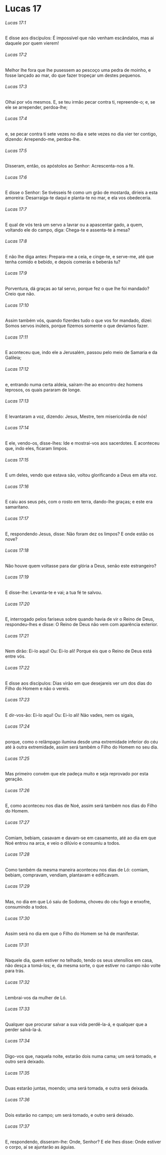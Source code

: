 # Lucas 17

###### Lucas 17:1

E disse aos discípulos: É impossível que não venham escândalos, mas ai daquele por quem vierem!

###### Lucas 17:2

Melhor lhe fora que lhe pusessem ao pescoço uma pedra de moinho, e fosse lançado ao mar, do que fazer tropeçar um destes pequenos.

###### Lucas 17:3

Olhai por vós mesmos. E, se teu irmão pecar contra ti, repreende-o; e, se ele se arrepender, perdoa-lhe;

###### Lucas 17:4

e, se pecar contra ti sete vezes no dia e sete vezes no dia vier ter contigo, dizendo: Arrependo-me, perdoa-lhe.

###### Lucas 17:5

Disseram, então, os apóstolos ao Senhor: Acrescenta-nos a fé.

###### Lucas 17:6

E disse o Senhor: Se tivésseis fé como um grão de mostarda, diríeis a esta amoreira: Desarraiga-te daqui e planta-te no mar, e ela vos obedeceria.

###### Lucas 17:7

E qual de vós terá um servo a lavrar ou a apascentar gado, a quem, voltando ele do campo, diga: Chega-te e assenta-te à mesa?

###### Lucas 17:8

E não lhe diga antes: Prepara-me a ceia, e cinge-te, e serve-me, até que tenha comido e bebido, e depois comerás e beberás tu?

###### Lucas 17:9

Porventura, dá graças ao tal servo, porque fez o que lhe foi mandado? Creio que não.

###### Lucas 17:10

Assim também vós, quando fizerdes tudo o que vos for mandado, dizei: Somos servos inúteis, porque fizemos somente o que devíamos fazer.

###### Lucas 17:11

E aconteceu que, indo ele a Jerusalém, passou pelo meio de Samaria e da Galileia;

###### Lucas 17:12

e, entrando numa certa aldeia, saíram-lhe ao encontro dez homens leprosos, os quais pararam de longe.

###### Lucas 17:13

E levantaram a voz, dizendo: Jesus, Mestre, tem misericórdia de nós!

###### Lucas 17:14

E ele, vendo-os, disse-lhes: Ide e mostrai-vos aos sacerdotes. E aconteceu que, indo eles, ficaram limpos.

###### Lucas 17:15

E um deles, vendo que estava são, voltou glorificando a Deus em alta voz.

###### Lucas 17:16

E caiu aos seus pés, com o rosto em terra, dando-lhe graças; e este era samaritano.

###### Lucas 17:17

E, respondendo Jesus, disse: Não foram dez os limpos? E onde estão os nove?

###### Lucas 17:18

Não houve quem voltasse para dar glória a Deus, senão este estrangeiro?

###### Lucas 17:19

E disse-lhe: Levanta-te e vai; a tua fé te salvou.

###### Lucas 17:20

E, interrogado pelos fariseus sobre quando havia de vir o Reino de Deus, respondeu-lhes e disse: O Reino de Deus não vem com aparência exterior.

###### Lucas 17:21

Nem dirão: Ei-lo aqui! Ou: Ei-lo ali! Porque eis que o Reino de Deus está entre vós.

###### Lucas 17:22

E disse aos discípulos: Dias virão em que desejareis ver um dos dias do Filho do Homem e não o vereis.

###### Lucas 17:23

E dir-vos-ão: Ei-lo aqui! Ou: Ei-lo ali! Não vades, nem os sigais,

###### Lucas 17:24

porque, como o relâmpago ilumina desde uma extremidade inferior do céu até à outra extremidade, assim será também o Filho do Homem no seu dia.

###### Lucas 17:25

Mas primeiro convém que ele padeça muito e seja reprovado por esta geração.

###### Lucas 17:26

E, como aconteceu nos dias de Noé, assim será também nos dias do Filho do Homem.

###### Lucas 17:27

Comiam, bebiam, casavam e davam-se em casamento, até ao dia em que Noé entrou na arca, e veio o dilúvio e consumiu a todos.

###### Lucas 17:28

Como também da mesma maneira aconteceu nos dias de Ló: comiam, bebiam, compravam, vendiam, plantavam e edificavam.

###### Lucas 17:29

Mas, no dia em que Ló saiu de Sodoma, choveu do céu fogo e enxofre, consumindo a todos.

###### Lucas 17:30

Assim será no dia em que o Filho do Homem se há de manifestar.

###### Lucas 17:31

Naquele dia, quem estiver no telhado, tendo os seus utensílios em casa, não desça a tomá-los; e, da mesma sorte, o que estiver no campo não volte para trás.

###### Lucas 17:32

Lembrai-vos da mulher de Ló.

###### Lucas 17:33

Qualquer que procurar salvar a sua vida perdê-la-á, e qualquer que a perder salvá-la-á.

###### Lucas 17:34

Digo-vos que, naquela noite, estarão dois numa cama; um será tomado, e outro será deixado.

###### Lucas 17:35

Duas estarão juntas, moendo; uma será tomada, e outra será deixada.

###### Lucas 17:36

Dois estarão no campo; um será tomado, e outro será deixado.

###### Lucas 17:37

E, respondendo, disseram-lhe: Onde, Senhor? E ele lhes disse: Onde estiver o corpo, aí se ajuntarão as águias.


